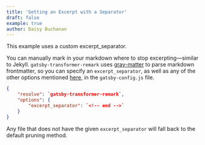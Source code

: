 ```yaml
---
title: 'Getting an Excerpt with a Separator'
draft: false
example: true
author: Daisy Buchanan
---
```


This example uses a custom excerpt_separator.

You can manually mark in your markdown where to stop excerpting—similar to Jekyll. <!-- end -->`gatsby-transformer-remark` uses [gray-matter](https://github.com/jonschlinkert/gray-matter) to parse markdown frontmatter, so you can specify an `excerpt_separator`, as well as any of the other options mentioned [here](https://github.com/jonschlinkert/gray-matter#options), in the `gatsby-config.js` file.

```json
{
    "resolve": `gatsby-transformer-remark`,
    "options": {
        "excerpt_separator": `<!-- end -->`
    }
}
```

Any file that does not have the given `excerpt_separator` will fall back to the default pruning method.

